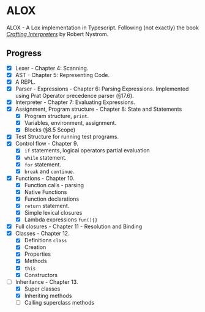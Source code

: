 # ALOX

ALOX - A Lox implementation in Typescript. Following (not exactly) the book [_Crafting Interpreters_](http://www.craftinginterpreters.com/) by Robert Nystrom.

## Progress

- [x] Lexer - Chapter 4: Scanning.
- [x] AST - Chapter 5: Representing Code.
- [x] A REPL.
- [x] Parser - Expressions - Chapter 6: Parsing Expressions. Implemented using Prat Operator precedence parser (§17.6).
- [x] Interpreter - Chapter 7: Evaluating Expressions.
- [x] Assignment, Program structure - Chapter 8: State and Statements
  - [x] Program structure, `print`.
  - [x] Variables, environment, assignment.
  - [x] Blocks (§8.5 Scope)
- [x] Test Structure for running test programs.
- [x] Control flow - Chapter 9.
  - [x] `if` statements, logical operators partial evaluation
  - [x] `while` statement.
  - [x] `for` statement.
  - [x] `break` and `continue`.
- [x] Functions - Chapter 10.
  - [x] Function calls - parsing
  - [x] Native Functions
  - [x] Function declarations
  - [x] `return` statement.
  - [x] Simple lexical closures
  - [x] Lambda expressions `fun(){}`
- [x] Full closures - Chapter 11 - Resolution and Binding
- [x] Classes - Chapter 12.
  - [x] Definitions `class`
  - [x] Creation
  - [x] Properties
  - [x] Methods
  - [x] `this`
  - [x] Constructors
- [ ] Inheritance - Chapter 13.
  - [x] Super classes
  - [x] Inheriting methods
  - [ ] Calling superclass methods
